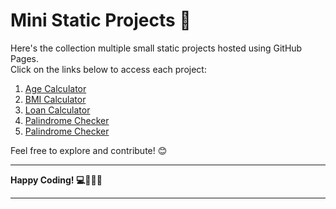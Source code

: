 # Mini Static Projects 🚀

Here's the collection multiple small static projects hosted using GitHub Pages.  
Click on the links below to access each project:

1. [Age Calculator](https://gopi-k18.github.io/Mini_Static_Projects/AgeCalculator/)
2. [BMI Calculator](https://gopi-k18.github.io/Mini_Static_Projects/BMI_Calculator/)
3. [Loan Calculator](https://gopi-k18.github.io/Mini_Static_Projects/LoanCalculator/)
4. [Palindrome Checker](https://gopi-k18.github.io/Mini_Static_Projects/PalindromeChecker/)
5. [Palindrome Checker](https://gopi-k18.github.io/Mini_Static_Projects/DateAndTimeWidget/)

Feel free to explore and contribute! 😊  

---

**Happy Coding! 💻👨‍💻😊**

------
